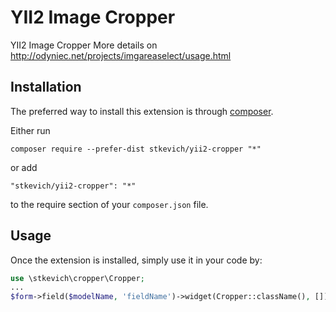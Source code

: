YII2 Image Cropper
==================
YII2 Image Cropper
More details on http://odyniec.net/projects/imgareaselect/usage.html

Installation
------------

The preferred way to install this extension is through [composer](http://getcomposer.org/download/).

Either run

```
composer require --prefer-dist stkevich/yii2-cropper "*"
```

or add

```
"stkevich/yii2-cropper": "*"
```

to the require section of your `composer.json` file.


Usage
-----

Once the extension is installed, simply use it in your code by:

```php
use \stkevich\cropper\Cropper;
...
$form->field($modelName, 'fieldName')->widget(Cropper::className(), []);

```
